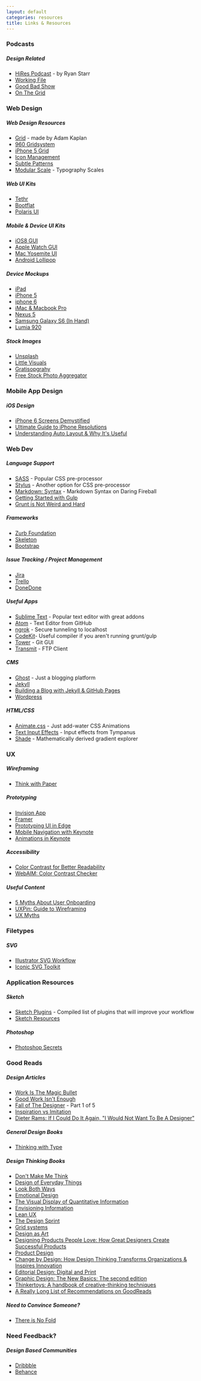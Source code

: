 ```yaml
---
layout: default
categories: resources
title: Links & Resources
---
```


### **Podcasts**

##### Design Related
- <a href="http://www.hirespod.com" target="_blank">HiRes Podcast</a> - by Ryan Starr
- <a href="workingfile.co" target="_blank">Working File</a>
- <a href="http://goodbad.show/" target="_blank">Good Bad Show</a>
- <a href="http://5by5.tv/onthegrid" target="_blank">On The Grid</a>


### **Web Design**

##### Web Design Resources
- <a href="http://adamkaplan.me/grid/" target="_blank">Grid</a> - made by Adam Kaplan
- <a href="http://960.gs/" target="_blank">960 Gridsystem</a>
- <a href="https://dribbble.com/shots/865767-iPhone-5-Grid" target="_blank">iPhone 5 Grid</a>
- <a href="http://geticonjar.com/" target="_blank">Icon Management</a>
- <a href="http://subtlepatterns.com/" target="_blank">Subtle Patterns</a>
- <a href="http://www.modularscale.com/" target="_blank">Modular Scale</a> - Typography Scales

##### Web UI Kits
- <a href="http://www.invisionapp.com/tethr" target="_blank">Tethr</a>
- <a href="http://bootflat.github.io/free-psd.html" target="_blank">Bootflat</a>
- <a href="http://www.smashingmagazine.com/2013/02/02/freebie-user-interface-kit-icons/" target="_blank">Polaris UI</a>

##### Mobile & Device UI Kits
- <a href="http://www.teehanlax.com/tools/iphone/" target="_blank">iOS8 GUI</a>
- <a href="https://designcode.io/watch" target="_blank">Apple Watch GUI</a>
- <a href="http://yosemiteui.com/" target="_blank">Mac Yosemite UI</a>
- <a href="http://www.uxpin.com/lollipop-ui-kit.html" target="_blank">Android Lollipop</a>

##### Device Mockups
- <a href="https://dribbble.com/shots/1187389-iPad-Showcase-Template" target="_blank">iPad</a>
- <a href="https://dribbble.com/shots/1034402-Minimal-iPhone-5-White-Template-PSD" target="_blank">iPhone 5</a>
- <a href="https://dribbble.com/shots/1722076-iPhone-6-4-7-inch-Template-PSD" target="_blank">iphone 6</a>
- <a href="https://dribbble.com/shots/829545--PSD-iMac-MacBook-Retina" target="_blank">iMac &amp; Macbook Pro</a>
- <a href="https://dribbble.com/shots/1291675-Nexus-5-Mockup-PSD" target="_blank">Nexus 5</a>
- <a href="https://dribbble.com/shots/2040860-Samsung-Galaxy-S6-in-Hand-Mockup" target="_blank">Samsung Galaxy S6 (In Hand)</a>
- <a href="https://dribbble.com/shots/780376-lumia-920-yellow?list=buckets&offset=11" target="_blank">Lumia 920</a>

##### Stock Images
- <a href="https://unsplash.com/" target="_blank">Unsplash</a>
- <a href="http://littlevisuals.co/" target="_blank">Little Visuals</a>
- <a href="http://www.gratisography.com/" target="_blank">Gratisopgrahy</a>
- <a href="http://thestocks.im/" target="_blank">Free Stock Photo Aggregator</a>

### **Mobile App Design**

##### iOS Design
- <a href="http://www.paintcodeapp.com/news/iphone-6-screens-demystified" target="_blank">iPhone 6 Screens Demystified</a>
- <a href="http://www.paintcodeapp.com/news/ultimate-guide-to-iphone-resolutions" target="_blank">Ultimate Guide to iPhone Resolutions</a>
- <a href="http://www.raywenderlich.com/83129/beginning-auto-layout-tutorial-swift-part-1" target="_blank">Understanding Auto Layout &amp; Why It's Useful</a>

### **Web Dev**

##### Language Support
- <a href="http://sass-lang.com/" target="_blank">SASS</a> - Popular CSS pre-processor
- <a href="https://learnboost.github.io/stylus/" target="_blank">Stylus</a> - Another option for CSS pre-processor
- <a href="http://daringfireball.net/projects/markdown/syntax" target="_blank">Markdown: Syntax</a> - Markdown Syntax on Daring Fireball
- <a href="https://travismaynard.com/writing/getting-started-with-gulp" target="_blank">Getting Started with Gulp</a>
- <a href="http://24ways.org/2013/grunt-is-not-weird-and-hard/" target="_blank">Grunt is Not Weird and Hard</a>

##### Frameworks
- <a href="http://foundation.zurb.com/" target="_blank">Zurb Foundation</a>
- <a href="http://getskeleton.com/" target="_blank">Skeleton</a>
- <a href="http://getbootstrap.com/" target="_blank">Bootstrap</a>

##### Issue Tracking / Project Management
- <a href="https://www.atlassian.com/software/jira" target="_blank">Jira</a>
- <a href="https://trello.com/" target="_blank">Trello</a>
- <a href="https://www.getdonedone.com/" target="_blank">DoneDone</a>

##### Useful Apps
- <a href="http://www.sublimetext.com/" target="_blank">Sublime Text</a> - Popular text editor with great addons
- <a href="https://atom.io/" target="_blank">Atom</a> - Text Editor from GitHub
- <a href="https://ngrok.com/" target="_blank">ngrok</a> - Secure tunneling to localhost
- <a href="https://incident57.com/codekit/" target="_blank">CodeKit</a>- Useful compiler if you aren't running grunt/gulp
- <a href="http://www.git-tower.com/" target="_blank">Tower</a> - Git GUI
- <a href="https://panic.com/transmit/" target="_blank">Transmit</a> - FTP Client

##### CMS
- <a href="https://ghost.org/" target="_blank">Ghost</a> - Just a blogging platform
- <a href="http://jekyllrb.com/" target="_blank">Jekyll</a>
- <a href="http://www.smashingmagazine.com/2014/08/01/build-blog-jekyll-github-pages/" target="_blank">Building a Blog with Jekyll &amp; GitHub Pages</a>
- <a href="https://wordpress.com/" target="_blank">Wordpress</a>

##### HTML/CSS
- <a href="http://daneden.github.io/animate.css/" target="_blank">Animate.css</a> - Just add-water CSS Animations
- <a href="http://tympanus.net/Development/TextInputEffects/index.html" target="_blank">Text Input Effects</a> - Input effects from Tympanus
- <a href="http://jxnblk.com/shade/?base=00ccff&hueShift=-130&saturate=0&lighten=0" target="_blank">Shade</a> - Mathematically derived gradient explorer

### **UX**

##### Wireframing
- <a href="http://fiftythree.com/think" target="_blank">Think with Paper</a>

##### Prototyping
- <a href="http://www.invisionapp.com" target="_blank">Invision App</a>
- <a href="http://framerjs.com/" target="_blank">Framer</a>
- <a href="https://medium.com/the-thinkmill/prototyping-ui-animation-2fe08e3a7932" target="_blank">Prototyping UI in Edge</a>
- <a href="http://www.smashingmagazine.com/2015/03/11/prototyping-navigation-on-mobile-with-keynote/" target="_blank">Mobile Navigation with Keynote</a>
- <a href="https://robots.thoughtbot.com/animating-with-keynote" target="_blank">Animations in Keynote</a>

##### Accessibility
- <a href="http://viget.com/inspire/color-contrast" target="_blank">Color Contrast for Better Readability</a>
- <a href="http://webaim.org/resources/contrastchecker/" target="_blank">WebAIM: Color Contrast Checker</a>

##### Useful Content
- <a href="https://zapier.com/blog/user-onboarding-myths/?utm_campaign=User%20Onboarding%20Myths" target="_blank">5 Myths About User Onboarding</a>
- <a href="http://uxpin.e24files.com/uxpin_the_guide_to_wireframing.pdf" target="_blank">UXPin: Guide to Wireframing</a>
- <a href="http://uxmyths.com/" target="_blank">UX Myths</a>

### **Filetypes**

##### SVG
- <a href="http://danielmall.com/articles/svg-workflow-for-designers/" target="_blank">Illustrator SVG Workflow</a>
- <a href="http://blog.useiconic.com/our-toolkit-is-now-available-and-open-source/" target="_blank">Iconic SVG Toolkit</a>

### **Application Resources**

##### Sketch
- <a href="http://www.designyourway.net/blog/resources/sketch-plugins-that-will-improve-your-workflow/" target="_blank">Sketch Plugins</a> - Compiled list of plugins that will improve your workflow
- <a href="http://www.sketchappsources.com/" target="_blank">Sketch Resources</a>

##### Photoshop
- <a href="http://photoshopsecrets.tumblr.com/" target="_blank">Photoshop Secrets</a>

### **Good Reads**

##### Design Articles
- <a href="https://medium.com/@hoyboy/work-is-the-magic-bullet-cb2d10599405" target="_blank">Work Is The Magic Bullet</a>
- <a href="http://cognition.happycog.com/article/good-work-isnt-enough" target="_blank">Good Work Isn't Enough</a>
- <a href="http://www.elischiff.com/blog/2015/4/7/fall-of-the-designer-part-i-fashionable-nonsense" target="_blank">Fall of The Designer</a> - Part 1 of 5
- <a href="http://cushionapp.com/journal/inspiration-vs-imitation/" target="_blank">Inspiration vs Imitation</a>
- <a href="http://www.fastcodesign.com/3043815/dieter-rams-if-i-could-do-it-again-i-would-not-want-to-be-a-designer" target="_blank">Dieter Rams: If I Could Do It Again, "I Would Not Want To Be A Designer"</a>

##### General Design Books
- <a href="http://www.thinkingwithtype.com/" target="_blank">Thinking with Type</a>

##### Design Thinking Books
- <a href="https://www.sensible.com/dmmt.html" target="_blank">Don't Make Me Think</a>
- <a href="https://www.amazon.com/Design-Everyday-Things-Donald-Norman/dp/1452654123" target="_blank">Design of Everyday Things</a>
- <a href="http://debbiemillman.com/lookbothways/" target="_blank">Look Both Ways</a>
- <a href="https://www.amazon.com/Emotional-Design-Love-Everyday-Things/dp/0465051367" target="_blank">Emotional Design</a>
- <a href="https://www.edwardtufte.com/tufte/books_vdqi" target="_blank">The Visual Display of Quantitative Information</a>
- <a href="https://www.edwardtufte.com/tufte/books_ei" target="_blank">Envisioning Information</a>
- <a href="http://shop.oreilly.com/product/0636920021827.do" target="_blank">Lean UX</a>
- <a href="http://www.gv.com/sprint/" target="_blank">The Design Sprint</a>
- <a href="https://www.amazon.com/Grid-Systems-Graphic-Design-Communication/dp/3721201450" target="_blank">Grid systems</a>
- <a href="https://www.amazon.com/Design-Art-Penguin-Modern-Classics/dp/0141035811" target="_blank">Design as Art</a>
- <a href="https://www.amazon.com/dp/1491923679/ref=cm_sw_su_dp" target="_blank">Designing Products People Love: How Great Designers Create Successful Products</a>
- <a href="https://www.amazon.com/dp/1856697517/ref=wl_it_dp_v_S_ttl?_encoding=UTF8&colid=2760AQYR8L253&coliid=I1W23V8NG2P97Z" target="_blank">Product Design</a>
- <a href="https://www.amazon.com/dp/0061766089/ref=wl_it_dp_v_nS_ttl?_encoding=UTF8&colid=2760AQYR8L253&coliid=I22TI4CGJG57AD" target="_blank">Change by Design: How Design Thinking Transforms Organizations &amp; Inspires Innovation</a>
- <a href="https://www.amazon.com/dp/1780671644/ref=wl_it_dp_v_nS_ttl?_encoding=UTF8&colid=2760AQYR8L253&coliid=IK0LZZVK0R2Z8" target="_blank">Editorial Design: Digital and Print</a>
- <a href="https://www.amazon.com/dp/161689332X/ref=wl_it_dp_v_nS_ttl?_encoding=UTF8&colid=2760AQYR8L253&coliid=ICSR7KH91KVT9" target="_blank">Graphic Design: The New Basics: The second edition</a>
- <a href="https://www.amazon.com/dp/1580087736/ref=wl_it_dp_v_nS_ttl?_encoding=UTF8&colid=2760AQYR8L253&coliid=I3HT0JXDTJLKOH" target="_blank">Thinkertoys: A handbook of creative-thinking techniques</a>
- <a href="https://www.goodreads.com/review/list/41732212-caleb?shelf=design-strategy" target="_blank">A Really Long List of Recommendations on GoodReads</a>

##### Need to Convince Someone?
- <a href="http://thereisnofold.tumblr.com/" target="_blank">There is No Fold</a>

### **Need Feedback?**

##### Design Based Communities
- <a href="http://www.dribbble.com" target="_blank">Dribbble</a>
- <a href="https://www.behance.net/" target="_blank">Behance</a>
